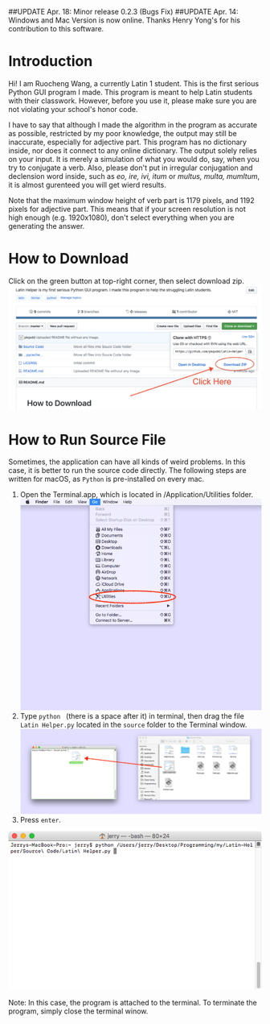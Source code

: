 ##UPDATE Apr. 18: Minor release 0.2.3 (Bugs Fix)
##UPDATE Apr. 14: Windows and Mac Version is now online.
Thanks Henry Yong's for his contribution to this software.
# Introduction
Hi! I am Ruocheng Wang, a currently Latin 1 student. This is the first serious Python GUI program I made. This program is meant to help Latin students with their classwork. However, before you use it, please make sure you are not violating your school's honor code. 

I have to say that although I made the algorithm in the program as accurate as possible, restricted by my poor knowledge, the output may still be inaccurate, especially for adjective part. This program has no dictionary inside, nor does it connect to any online dictionary. The output solely relies on your input. It is merely a simulation of what you would do, say, when you try to conjugate a verb. Also, please don't put in irregular conjugation and declension word inside, such as *eo, ire, ivi, itum* or *multus, multa, mumltum*, it is almost gurenteed you will get wierd results. 

Note that the maximum window height of verb part is 1179 pixels, and 1192 pixels for adjective part. This means that if your screen resolution is not high enough (e.g. 1920x1080), don't select everything when you are generating the answer. 
# How to Download 
Click on the green button at top-right corner, then select download zip.
![Screenshot](images/1.png)
# How to Run Source File
Sometimes, the application can have all kinds of weird problems. In this case, it is better to run the source code directly. The following steps are written for macOS, as `Python` is pre-installed on every mac.
1. Open the Terminal.app, which is located in /Application/Utilities folder.
![Screenshot](images/2.png)
2. Type `python ` (there is a space after it) in terminal, then drag the file `Latin Helper.py` located in the `source` folder to the Terminal window. 
![Screenshot](images/3.png)
3. Press `enter`.

![Screenshot](images/4.png)

Note: In this case, the program is attached to the terminal. To terminate the program, simply close the terminal winow. 
